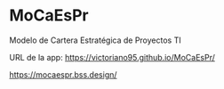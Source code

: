 # MoCaEsPr
Modelo de Cartera Estratégica de Proyectos TI

URL de la app: https://victoriano95.github.io/MoCaEsPr/

https://mocaespr.bss.design/
